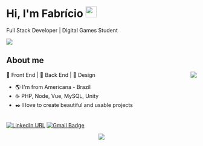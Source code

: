 # Hi, I'm Fabrício <img src="https://github.com/TheDudeThatCode/TheDudeThatCode/blob/master/Assets/Hi.gif" width="29px">
Full Stack Developer | Digital Games Student
<p><img src="https://komarev.com/ghpvc/?username=pferreirafabricio&color=grey&style=flat-square"></p>

## About me 

<img align="right" src="https://github-readme-stats.vercel.app/api/top-langs/?username=pferreirafabricio&layout=compact&hide=hlsl,shaderlab" />

:black_heart: Front End | :black_heart: Back End | :black_heart: Design

- :earth_americas: I'm from Americana - Brazil
- :coffee: PHP, Node, Vue, MySQL, Unity
- :black_nib: I love to create beautiful and usable projects

<br/>[![LinkedIn URL](https://img.shields.io/twitter/url?color=2B2B2B&labelColor=2b2b2b&label=connect&logo=linkedin&logoColor=%ffffff&style=flat-square&url=https://www.linkedin.com/in/pferreirafabricio/)](https://www.linkedin.com/in/pferreirafabricio/)
[![Gmail Badge](https://img.shields.io/badge/-pferreirafabricio@gmail.com-2b2b2b?style=flat-square&logo=Gmail&logoColor=white&link=mailto:pferreirafabricio@gmail.com)](mailto:pferreirafabricio@gmail.com)

<p align="center">
  <img src="https://github-readme-stats.vercel.app/api?username=pferreirafabricio&count_private=true&show_icons=true&theme=dark" />
</p>
